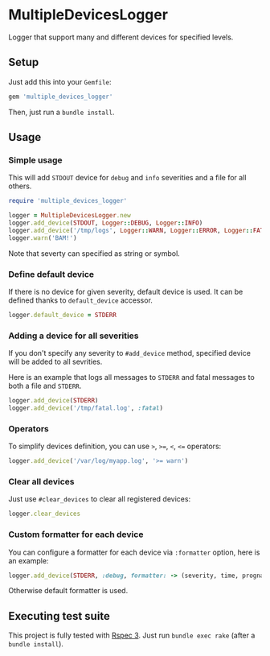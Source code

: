 # MultipleDevicesLogger

Logger that support many and different devices for specified levels.

## Setup

Just add this into your `Gemfile`:

```ruby
gem 'multiple_devices_logger'
```

Then, just run a `bundle install`.

## Usage

### Simple usage

This will add `STDOUT` device for `debug` and `info` severities and a file
for all others.

```ruby
require 'multiple_devices_logger'

logger = MultipleDevicesLogger.new
logger.add_device(STDOUT, Logger::DEBUG, Logger::INFO)
logger.add_device('/tmp/logs', Logger::WARN, Logger::ERROR, Logger::FATAL)
logger.warn('BAM!')
```

Note that severty can specified as string or symbol.

### Define default device

If there is no device for given severity, default device is used. It can be
defined thanks to `default_device` accessor.

```ruby
logger.default_device = STDERR
```

### Adding a device for all severities

If you don't specify any severity to `#add_device` method, specified device
will be added to all sevrities.

Here is an example that logs all messages to `STDERR` and fatal messages to
both a file and `STDERR`.

```ruby
logger.add_device(STDERR)
logger.add_device('/tmp/fatal.log', :fatal)
```

### Operators

To simplify devices definition, you can use `>`, `>=`, `<`, `<=` operators:

```ruby
logger.add_device('/var/log/myapp.log', '>= warn')
```

### Clear all devices

Just use `#clear_devices` to clear all registered devices:

```ruby
logger.clear_devices
```

### Custom formatter for each device

You can configure a formatter for each device via `:formatter` option, here
is an example:

```ruby
logger.add_device(STDERR, :debug, formatter: -> (severity, time, progname, message) { "[#{severity}] #{message}\n" })
```

Otherwise default formatter is used.

## Executing test suite

This project is fully tested with [Rspec 3](http://github.com/rspec/rspec).
Just run `bundle exec rake` (after a `bundle install`).
